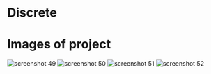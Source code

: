 # Discrete
# Images of project

![screenshot 49](https://user-images.githubusercontent.com/26044732/51470056-0baaa000-1d88-11e9-81f9-939f920b75f3.png)
![screenshot 50](https://user-images.githubusercontent.com/26044732/51470058-0c433680-1d88-11e9-8c2c-7a830fe0f9d8.png)
![screenshot 51](https://user-images.githubusercontent.com/26044732/51470059-0cdbcd00-1d88-11e9-88b3-c073529790d1.png)
![screenshot 52](https://user-images.githubusercontent.com/26044732/51470060-0cdbcd00-1d88-11e9-99fb-606deff47161.png)
